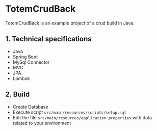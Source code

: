 # TotemCrudBack


TotemCrudBack is an example project of a crud build in Java.

## 1. Technical specifications

- Java
- Spring Boot
- MySql Connector
- MVC
- JPA
- Lombok

## 2. Build

- Create Database
- Execute script `src/main/resources/scripts/setup.sql`
- Edit the file `src/main/resources/application.properties` with data related to your environment






